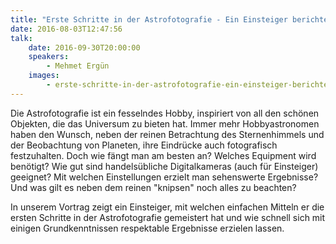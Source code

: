 ```yaml
---
title: "Erste Schritte in der Astrofotografie - Ein Einsteiger berichtet..."
date: 2016-08-03T12:47:56
talk:
    date: 2016-09-30T20:00:00
    speakers:
        - Mehmet Ergün
    images:
        - erste-schritte-in-der-astrofotografie-ein-einsteiger-berichtet-title.jpg
---
```

Die Astrofotografie ist ein fesselndes Hobby, inspiriert von all den schönen Objekten, die das Universum zu bieten hat. Immer mehr Hobbyastronomen haben den Wunsch, neben der reinen Betrachtung des Sternenhimmels und der Beobachtung von Planeten, ihre Eindrücke auch fotografisch festzuhalten. Doch wie fängt man am besten an? Welches Equipment wird benötigt? Wie gut sind handelsübliche Digitalkameras (auch für Einsteiger) geeignet? Mit welchen Einstellungen erzielt man sehenswerte Ergebnisse? Und was gilt es neben dem reinen "knipsen" noch alles zu beachten?

In unserem Vortrag zeigt ein Einsteiger, mit welchen einfachen Mitteln er die ersten Schritte in der Astrofotografie gemeistert hat und wie schnell sich mit einigen Grundkenntnissen respektable Ergebnisse erzielen lassen.

